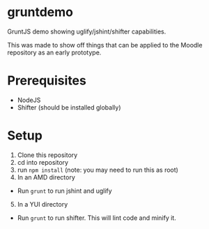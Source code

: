 # gruntdemo
GruntJS demo showing uglify/jshint/shifter capabilities.

This was made to show off things that can be applied to the Moodle repository as an early prototype.

# Prerequisites
* NodeJS
* Shifter (should be installed globally)

# Setup
1. Clone this repository
2. cd into repository
3. run `npm install` (note: you may need to run this as root)
4. In an AMD directory
  * Run `grunt` to run jshint and uglify
5. In a YUI directory
  * Run `grunt` to run shifter. This will lint code and minify it.
